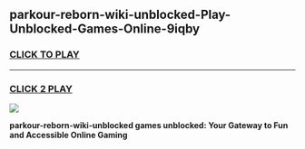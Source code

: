 
## parkour-reborn-wiki-unblocked-Play-Unblocked-Games-Online-9iqby
<h3>
<a href="https://premium76.site?title=parkour-reborn-wiki-unblocked&ref=25A">CLICK TO PLAY</a></h3>
<hr>

<h3>
<a href="https://premium76.site?title=parkour-reborn-wiki-unblocked&ref=25A">CLICK 2 PLAY</a>
  
</h3>

<a href="https://premium76.site?title=parkour-reborn-wiki-unblocked&ref=25A"><img src="https://clearcache.store/games.png"></a>


**parkour-reborn-wiki-unblocked games unblocked: Your Gateway to Fun and Accessible Online Gaming**
